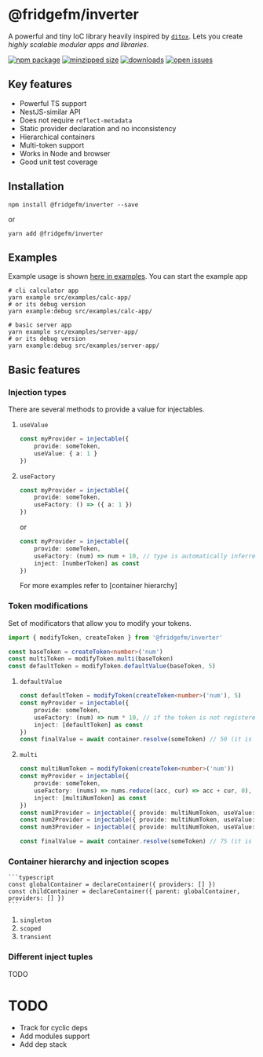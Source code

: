 # @fridgefm/inverter
A powerful and tiny IoC library heavily inspired by [`ditox`](https://github.com/mnasyrov/ditox). Lets you create _highly scalable modular apps and libraries_.

[![npm package](https://img.shields.io/npm/v/@fridgefm/inverter?style=flat-square)](https://www.npmjs.com/package/@fridgefm/inverter)
[![minzipped size](https://img.shields.io/bundlephobia/minzip/@fridgefm/inverter?style=flat-square)](https://bundlephobia.com/package/@fridgefm/inverter)
[![downloads](https://img.shields.io/npm/dt/@fridgefm/inverter?style=flat-square)](https://www.npmjs.com/package/@fridgefm/inverter)
[![open issues](https://img.shields.io/github/issues-raw/ch1ller0/fridgefm-inverter?style=flat-square)](https://github.com/ch1ller0/fridgefm-inverter/issues)

## Key features
- Powerful TS support
- NestJS-similar API
- Does not require `reflect-metadata`
- Static provider declaration and no inconsistency
- Hierarchical containers
- Multi-token support
- Works in Node and browser
- Good unit test coverage

## Installation
```
npm install @fridgefm/inverter --save
```
or
```
yarn add @fridgefm/inverter
```
## Examples
Example usage is shown [here in examples](./src/examples/). You can start the example app 
```
# cli calculator app
yarn example src/examples/calc-app/
# or its debug version
yarn example:debug src/examples/calc-app/
```
```
# basic server app
yarn example src/examples/server-app/
# or its debug version
yarn example:debug src/examples/server-app/
```

## Basic features
### Injection types
There are several methods to provide a value for injectables.
1. `useValue`
    ```typescript
    const myProvider = injectable({
        provide: someToken, 
        useValue: { a: 1 }
    })
    ```
1. `useFactory`
    ```typescript
    const myProvider = injectable({
        provide: someToken, 
        useFactory: () => ({ a: 1 })
    })
    ```
    or
    ```typescript
    const myProvider = injectable({
        provide: someToken, 
        useFactory: (num) => num + 10, // type is automatically inferred from the all the tokens your provided depends on
        inject: [numberToken] as const
    })
    ```
    For more examples refer to [container hierarchy]
### Token modifications
Set of modificators that allow you to modify your tokens.
```typescript
import { modifyToken, createToken } from '@fridgefm/inverter'

const baseToken = createToken<number>('num')
const multiToken = modifyToken.multi(baseToken)
const defaultToken = modifyToken.defaultValue(baseToken, 5)
```
1. `defaultValue`
    ```typescript
    const defaultToken = modifyToken(createToken<number>('num'), 5)
    const myProvider = injectable({
        provide: someToken,
        useFactory: (num) => num * 10, // if the token is not registered in the container, you still get the default value for `num`
        inject: [defaultToken] as const
    })
    const finalValue = await container.resolve(someToken) // 50 (it is a result of 5*10)
    ```
1. `multi`
    ```typescript
    const multiNumToken = modifyToken(createToken<number>('num'))
    const myProvider = injectable({
        provide: someToken,
        useFactory: (nums) => nums.reduce((acc, cur) => acc + cur, 0), // here `nums` is a an array of numbers
        inject: [multiNumToken] as const
    })
    const num1Provider = injectable({ provide: multiNumToken, useValue: 15 })
    const num2Provider = injectable({ provide: multiNumToken, useValue: 25 })
    const num3Provider = injectable({ provide: multiNumToken, useValue: 35 })

    const finalValue = await container.resolve(someToken) // 75 (it is a sum of all the multiNums)
    ```
### Container hierarchy and injection scopes
    ```typescript
    const globalContainer = declareContainer({ providers: [] })
    const childContainer = declareContainer({ parent: globalContainer, providers: [] })
    ```
1. `singleton`
1. `scoped`
1. `transient`
### Different inject tuples
TODO

# TODO
- Track for cyclic deps
- Add modules support
- Add dep stack